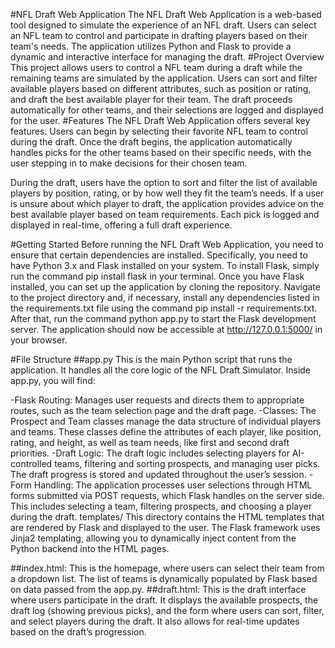 #NFL Draft Web Application
The NFL Draft Web Application is a web-based tool designed to simulate the experience of an NFL draft. Users can select an NFL team to control and participate in drafting players based on their team's needs. The application utilizes Python and Flask to provide a dynamic and interactive interface for managing the draft.
#Project Overview
This project allows users to control a NFL team during a draft while the remaining teams are simulated by the application. Users can sort and filter available players based on different attributes, such as position or rating, and draft the best available player for their team. The draft proceeds automatically for other teams, and their selections are logged and displayed for the user.
#Features
The NFL Draft Web Application offers several key features. Users can begin by selecting their favorite NFL team to control during the draft. Once the draft begins, the application automatically handles picks for the other teams based on their specific needs, with the user stepping in to make decisions for their chosen team.

During the draft, users have the option to sort and filter the list of available players by position, rating, or by how well they fit the team’s needs. If a user is unsure about which player to draft, the application provides advice on the best available player based on team requirements. Each pick is logged and displayed in real-time, offering a full draft experience.

#Getting Started
Before running the NFL Draft Web Application, you need to ensure that certain dependencies are installed. Specifically, you need to have Python 3.x and Flask installed on your system. To install Flask, simply run the command pip install flask in your terminal.
Once you have Flask installed, you can set up the application by cloning the repository. Navigate to the project directory and, if necessary, install any dependencies listed in the requirements.txt file using the command pip install -r requirements.txt. After that, run the command python app.py to start the Flask development server. The application should now be accessible at http://127.0.0.1:5000/ in your browser.

#File Structure
##app.py
This is the main Python script that runs the application. It handles all the core logic of the NFL Draft Simulator. Inside app.py, you will find:

-Flask Routing: Manages user requests and directs them to appropriate routes, such as the team selection page and the draft page.
-Classes: The Prospect and Team classes manage the data structure of individual players and teams. These classes define the attributes of each player, like position, rating, and height, as well as team needs, like first and second draft priorities.
-Draft Logic: The draft logic includes selecting players for AI-controlled teams, filtering and sorting prospects, and managing user picks. The draft progress is stored and updated throughout the user’s session.
-Form Handling: The application processes user selections through HTML forms submitted via POST requests, which Flask handles on the server side. This includes selecting a team, filtering prospects, and choosing a player during the draft.
templates/
This directory contains the HTML templates that are rendered by Flask and displayed to the user. The Flask framework uses Jinja2 templating, allowing you to dynamically inject content from the Python backend into the HTML pages.

##index.html: This is the homepage, where users can select their team from a dropdown list. The list of teams is dynamically populated by Flask based on data passed from the app.py.
##draft.html: This is the draft interface where users participate in the draft. It displays the available prospects, the draft log (showing previous picks), and the form where users can sort, filter, and select players during the draft. It also allows for real-time updates based on the draft’s progression.
